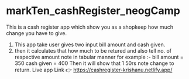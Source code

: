 # markTen_cashRegister_neogCamp
This is a cash register app which show you as a shopkeep how much change you have to give.
1. This app take user gives two input bill amount and cash given.
2. then it calculates that how much to be retured and also tell no. of respective amount note in tabular manner
for example :-
bill amount = 350
cash given = 400
Then it will show that 1 50rs note change to return.
Live app Link 👉 https://cashregister-krishanu.netlify.app/

